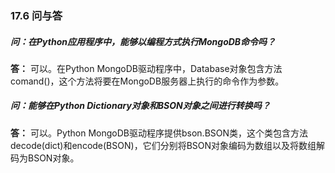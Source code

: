### 17.6 问与答

##### 问：在Python应用程序中，能够以编程方式执行MongoDB命令吗？

**答：** 可以。在Python MongoDB驱动程序中，Database对象包含方法comand()，这个方法将要在MongoDB服务器上执行的命令作为参数。

##### 问：能够在Python Dictionary对象和BSON对象之间进行转换吗？

**答：** 可以。Python MongoDB驱动程序提供bson.BSON类，这个类包含方法decode(dict)和encode(BSON)，它们分别将BSON对象编码为数组以及将数组解码为BSON对象。

